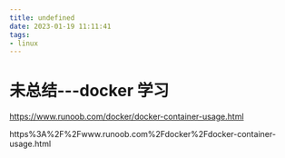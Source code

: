 ```yaml
---
title: undefined
date: 2023-01-19 11:11:41
tags:
- linux
---
```


# 未总结---docker 学习

https://www.runoob.com/docker/docker-container-usage.html

https%3A%2F%2Fwww.runoob.com%2Fdocker%2Fdocker-container-usage.html
